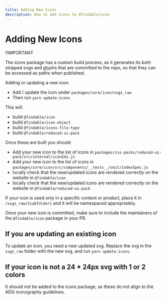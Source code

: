 ```yaml
---
title: Adding New Icons
description: How to add icons to @findable/icon
---
```


# Adding New Icons

!!IMPORTANT

The icons package has a custom build process, as it generates its both stripped
svgs and glyphs that are committed to the repo, so that they can be accessed as
paths when published.

Adding or updating a new icon:
* Add / update the icon under `packages/core/icon/svgs_raw`
* Then run `yarn update:icons`

This will:
* build `@findable/icon`
* build `@findable/icon-object`
* build `@findable/icons-file-type`
* build `@findable/reduced-ui-pack`

Once these are built you should:
* Add your new icon to the list of icons in `packages/css-packs/reduced-ui-pack/src/internal/iconIds.js`
* Add your new icon to the list of icons in `packages/core/icon/src/components/__tests__/unit/indexSpec.js`
* locally check that the new/updated icons are rendered correctly on the website in `@findable/icon`
* locally check that the new/updated icons are rendered correctly on the website in `@findable/reduced-ui-pack`

If your icon is used only in a specific context or product, place it in
  `/svgs_raw/{subfolder}` and it will be namespaced appropriately.

Once your new icon is committed, make sure to include the maintainers of the `@findable/icon` package in your PR.

## If you are updating an existing icon

To update an icon, you need a new updated svg. Replace the svg in the `svgs_raw` folder with the new svg, and run `yarn update:icons`.

## If your icon is not a 24 * 24px svg with 1 or 2 colors

It should not be added to the icons package, as these do not align to the ADG iconography guidelines.

